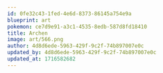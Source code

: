 ```yaml
---
id: 0fe32c43-1fed-4e6d-8373-86145a754e9a
blueprint: art
pokemon: ce7d9e91-a3c1-4535-8edb-587d8fd18410
title: Archen
image: art/566.png
author: 4d8d6ede-5963-429f-9c2f-74b897007e0c
updated_by: 4d8d6ede-5963-429f-9c2f-74b897007e0c
updated_at: 1716582682
---
```

